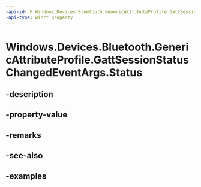 ```yaml
---
-api-id: P:Windows.Devices.Bluetooth.GenericAttributeProfile.GattSessionStatusChangedEventArgs.Status
-api-type: winrt property
---
```


<!-- Property syntax.
public GattSessionStatus Status { get; }
-->

# Windows.Devices.Bluetooth.GenericAttributeProfile.GattSessionStatusChangedEventArgs.Status

## -description

## -property-value

## -remarks

## -see-also

## -examples

